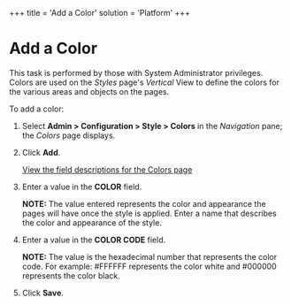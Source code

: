 +++
title = 'Add a Color'
solution = 'Platform'
+++

# Add a Color

This task is performed by those with System Administrator privileges.
Colors are used on the <span style="font-style: italic;">Styles</span>
page's <span style="font-style: italic;">Vertical</span> View to define
the colors for the various areas and objects on the pages.

To add a color:

1.  Select **Admin \> Configuration \> Style \> Colors** in the
    *Navigation* pane; the *Colors* page displays.

2.  Click **Add**.
    
    [View the field descriptions for the Colors
    page](../Page_Desc/Colors.htm)

3.  Enter a value in the **COLOR** field.
    
    **NOTE:** The value entered represents the color and appearance the
    pages will have once the style is applied. Enter a name that
    describes the color and appearance of the style.

4.  Enter a value in the **COLOR CODE** field.
    
    **NOTE:** The value is the hexadecimal number that represents the
    color code. For example: \#FFFFFF represents the color white and
    \#000000 represents the color black.

5.  Click **Save**.

